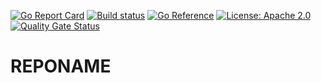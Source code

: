 [![Go Report Card](https://goreportcard.com/badge/github.com/theopenlane/REPONAME)](https://goreportcard.com/report/github.com/theopenlane/REPONAME)
[![Build status](https://badge.buildkite.com/34ad31fe4231b2953cd3f2d116364d21a39b2a4dbf1eea539a.svg)](https://buildkite.com/theopenlane/REPONAME?branch=main)
[![Go Reference](https://pkg.go.dev/badge/github.com/theopenlane/REPONAME.svg)](https://pkg.go.dev/github.com/theopenlane/REPONAME)
[![License: Apache 2.0](https://img.shields.io/badge/License-Apache2.0-brightgreen.svg)](https://opensource.org/licenses/Apache-2.0)
[![Quality Gate Status](https://sonarcloud.io/api/project_badges/measure?project=theopenlane_REPONAME&metric=alert_status)](https://sonarcloud.io/summary/new_code?id=theopenlane_REPONAME)

# REPONAME
